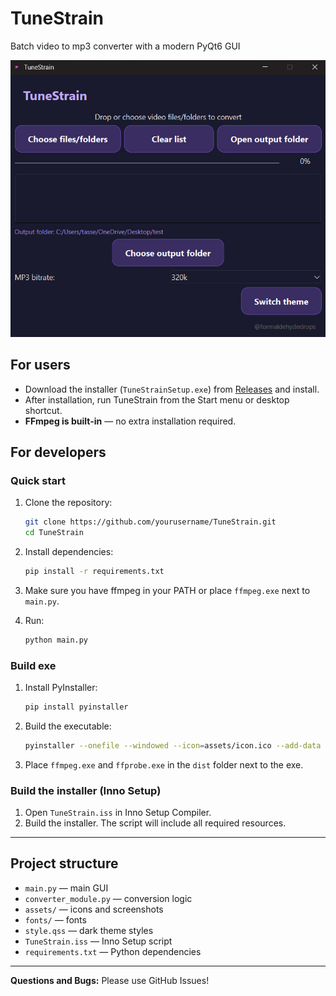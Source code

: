 # TuneStrain

Batch video to mp3 converter with a modern PyQt6 GUI

![Main window](assets/screenshots/main.png)

## For users

- Download the installer (`TuneStrainSetup.exe`) from [Releases](https://github.com/yourusername/TuneStrain/releases) and install.
- After installation, run TuneStrain from the Start menu or desktop shortcut.
- **FFmpeg is built-in** — no extra installation required.

## For developers

### Quick start

1. Clone the repository:

   ```sh
   git clone https://github.com/yourusername/TuneStrain.git
   cd TuneStrain
   ```

2. Install dependencies:

   ```sh
   pip install -r requirements.txt
   ```

3. Make sure you have ffmpeg in your PATH or place `ffmpeg.exe` next to `main.py`.

4. Run:

   ```sh
   python main.py
   ```

### Build exe

1. Install PyInstaller:

   ```sh
   pip install pyinstaller
   ```

2. Build the executable:

   ```sh
   pyinstaller --onefile --windowed --icon=assets/icon.ico --add-data "assets;assets" --add-data "style.qss;." --add-data "fonts;fonts" --hidden-import=moviepy --hidden-import=pydub main.py --name TuneStrain
   ```

3. Place `ffmpeg.exe` and `ffprobe.exe` in the `dist` folder next to the exe.

### Build the installer (Inno Setup)

1. Open `TuneStrain.iss` in Inno Setup Compiler.
2. Build the installer. The script will include all required resources.

---

## Project structure

- `main.py` — main GUI
- `converter_module.py` — conversion logic
- `assets/` — icons and screenshots
- `fonts/` — fonts
- `style.qss` — dark theme styles
- `TuneStrain.iss` — Inno Setup script
- `requirements.txt` — Python dependencies

---

**Questions and Bugs:** Please use GitHub Issues!
